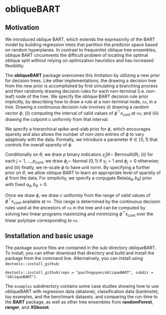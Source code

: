 # obliqueBART

## Motivation
We introduced oblique BART, which extends the expressivity of the BART model by building regression trees that partition the predictor space based on random hyperplanes. In contrast to frequentist oblique tree ensembles, oblique BART circumvents the difficult problem of locating the optimal oblique split without relying on optimization heuristics and has increased flexibility.


The **obliqueBART** package overcomes this limitation by utilizing a new prior for decision trees.
Like other implementations, the drawing a decision tree from the new prior is accomplished by first simulating a branching process and then randomly drawing decision rules for each non-terminal (i.e. non-leaf) node of the tree. 
We specify the oblique BART decision rule prior implicitly, by describing how to draw a rule at a non-terminal node, $\texttt{nx}$, in a tree.
Drawing a continuous decision rule involves (i) drawing a random vector $\phi;$ (ii) computing the interval of valid values of $\phi^{\top}x_{cont}$ at $\texttt{nx}$; and (iii) drawing the cutpoint $c$ uniformly from that interval.

We specify a hierarchical spike-and-slab prior for $\phi,$ which encourages sparsity and also allows the number of non-zero entries of $\phi$ to vary adaptively with the data.
Formally, we introduce a parameter $\theta \in [0,1]$ that controls the overall sparsity of $\phi.$

Conditionally on $\theta,$ we draw $p$ binary indicators $\gamma_j | \theta {\sim}$ Bernoulli($\theta$); (ii) for each $j = 1, \ldots, p_{cont},$ we draw $\phi_{j} \sim$ Normal $(0,1)$ if $\gamma_{j} = 1$ and $\phi_{j} = 0$ otherwise; and (iii) finally, we re-scale $\phi$ to have unit norm. 
By specifying a further prior on $\theta,$ we allow oblique BART to learn an appropriate level of sparsity of $\phi$ from the data. 
For simplicity, we specify a conjugate ${\textrm{Beta}}({a_{\theta}},{b_{\theta}})$ prior with fixed $a_{\theta}, b_{\theta} > 0.$


Once we draw $\phi,$ we draw $c$ uniformly from the range of valid values of $\phi^{\top}x_{cont}$ available at $\texttt{nx}.$
This range is determined by the continuous decision rules used at the ancestors of $\texttt{nx}$ in the tree and can be computed by solving two linear programs maximizing and minimizing $\phi^{\top}x_{cont}$ over the linear polytope corresponding to $\texttt{nx}.$


## Installation and basic usage

The package source files are contained in the sub-directory obliqueBART.
To install, you can either download that directory and build and install the package from the command line.
Alternatively, you can install using `devtools::install_github`:
```
devtools::install_github(repo = "paulhnguyen/obliqueBART", subdir = "obliqueBART")
```

The `examples` subdirectory contains some case studies showing how to use obliqueBART with regression data (abalone), classification data (banknote), toy examples, and the benchmark datasets. and comparing the run-time to the **BART** package, as well as other tree ensembles from **randomForest**, **ranger**, and **XGboost**. 


